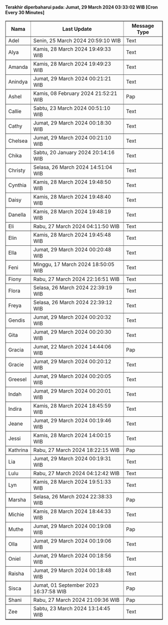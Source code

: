 #### Terakhir diperbaharui pada: Jumat, 29 March 2024 03:33:02 WIB [Cron Every 30 Minutes]

<table border='1'><tr><th>Nama</th><th>Last Update</th><th>Message Type</th></tr><tr><td>Adel</td><td>Senin, 25 March 2024 20:59:10 WIB</td><td>Text</td></tr><tr><td>Alya</td><td>Kamis, 28 March 2024 19:49:33 WIB</td><td>Text</td></tr><tr><td>Amanda</td><td>Kamis, 28 March 2024 19:49:23 WIB</td><td>Text</td></tr><tr><td>Anindya</td><td>Jumat, 29 March 2024 00:21:21 WIB</td><td>Text</td></tr><tr><td>Ashel</td><td>Kamis, 08 February 2024 21:52:21 WIB</td><td>Pap</td></tr><tr><td>Callie</td><td>Sabtu, 23 March 2024 00:51:10 WIB</td><td>Text</td></tr><tr><td>Cathy</td><td>Jumat, 29 March 2024 00:18:30 WIB</td><td>Text</td></tr><tr><td>Chelsea</td><td>Jumat, 29 March 2024 00:21:10 WIB</td><td>Text</td></tr><tr><td>Chika</td><td>Sabtu, 20 January 2024 20:14:16 WIB</td><td>Text</td></tr><tr><td>Christy</td><td>Selasa, 26 March 2024 14:51:04 WIB</td><td>Text</td></tr><tr><td>Cynthia</td><td>Kamis, 28 March 2024 19:48:50 WIB</td><td>Text</td></tr><tr><td>Daisy</td><td>Kamis, 28 March 2024 19:48:40 WIB</td><td>Text</td></tr><tr><td>Danella</td><td>Kamis, 28 March 2024 19:48:19 WIB</td><td>Text</td></tr><tr><td>Eli</td><td>Rabu, 27 March 2024 04:11:50 WIB</td><td>Text</td></tr><tr><td>Elin</td><td>Kamis, 28 March 2024 19:45:48 WIB</td><td>Text</td></tr><tr><td>Ella</td><td>Jumat, 29 March 2024 00:20:48 WIB</td><td>Text</td></tr><tr><td>Feni</td><td>Minggu, 17 March 2024 18:50:05 WIB</td><td>Text</td></tr><tr><td>Fiony</td><td>Rabu, 27 March 2024 22:16:51 WIB</td><td>Text</td></tr><tr><td>Flora</td><td>Selasa, 26 March 2024 22:39:19 WIB</td><td>Text</td></tr><tr><td>Freya</td><td>Selasa, 26 March 2024 22:39:12 WIB</td><td>Text</td></tr><tr><td>Gendis</td><td>Jumat, 29 March 2024 00:20:32 WIB</td><td>Text</td></tr><tr><td>Gita</td><td>Jumat, 29 March 2024 00:20:30 WIB</td><td>Text</td></tr><tr><td>Gracia</td><td>Jumat, 22 March 2024 14:44:06 WIB</td><td>Pap</td></tr><tr><td>Gracie</td><td>Jumat, 29 March 2024 00:20:12 WIB</td><td>Text</td></tr><tr><td>Greesel</td><td>Jumat, 29 March 2024 00:20:05 WIB</td><td>Text</td></tr><tr><td>Indah</td><td>Jumat, 29 March 2024 00:20:01 WIB</td><td>Text</td></tr><tr><td>Indira</td><td>Kamis, 28 March 2024 18:45:59 WIB</td><td>Text</td></tr><tr><td>Jeane</td><td>Jumat, 29 March 2024 00:19:46 WIB</td><td>Text</td></tr><tr><td>Jessi</td><td>Kamis, 28 March 2024 14:00:15 WIB</td><td>Text</td></tr><tr><td>Kathrina</td><td>Rabu, 27 March 2024 18:22:15 WIB</td><td>Pap</td></tr><tr><td>Lia</td><td>Jumat, 29 March 2024 00:19:31 WIB</td><td>Text</td></tr><tr><td>Lulu</td><td>Rabu, 27 March 2024 04:12:42 WIB</td><td>Text</td></tr><tr><td>Lyn</td><td>Kamis, 28 March 2024 19:51:33 WIB</td><td>Text</td></tr><tr><td>Marsha</td><td>Selasa, 26 March 2024 22:38:33 WIB</td><td>Pap</td></tr><tr><td>Michie</td><td>Kamis, 28 March 2024 18:44:33 WIB</td><td>Text</td></tr><tr><td>Muthe</td><td>Jumat, 29 March 2024 00:19:08 WIB</td><td>Pap</td></tr><tr><td>Olla</td><td>Jumat, 29 March 2024 00:19:06 WIB</td><td>Text</td></tr><tr><td>Oniel</td><td>Jumat, 29 March 2024 00:18:56 WIB</td><td>Text</td></tr><tr><td>Raisha</td><td>Jumat, 29 March 2024 00:18:48 WIB</td><td>Text</td></tr><tr><td>Sisca</td><td>Jumat, 01 September 2023 16:37:58 WIB</td><td>Pap</td></tr><tr><td>Shani</td><td>Rabu, 27 March 2024 21:09:36 WIB</td><td>Pap</td></tr><tr><td>Zee</td><td>Sabtu, 23 March 2024 13:14:45 WIB</td><td>Text</td></tr></table>